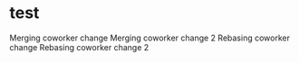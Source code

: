 # test
Merging coworker change
Merging coworker change 2
Rebasing coworker change
Rebasing coworker change 2

